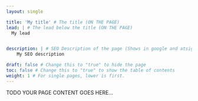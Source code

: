 ```yaml
---
layout: single

title: 'My title' # The title (ON THE PAGE)
lead: | # The lead below the title (ON THE PAGE)
  My lead


description: | # SEO Description of the page (Shows in google and atsign.dev search)
    My SEO description

draft: false # Change this to "true" to hide the page
toc: false # Change this to "true" to show the table of contents
weight: 1 # For single pages, lower is first.
---
```


TODO YOUR PAGE CONTENT GOES HERE...
